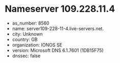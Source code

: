 # Nameserver 109.228.11.4

* as_number: 8560
* name: server109-228-11-4.live-servers.net.
* city: Unknown
* country: GB
* organization: IONOS SE
* version: Microsoft DNS 6.1.7601 (1DB15F75)
* dnssec: false
